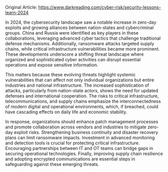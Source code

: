 Original Article: https://www.darkreading.com/cyber-risk/security-lessons-learn-2024

In 2024, the cybersecurity landscape saw a notable increase in zero-day exploits and growing alliances between nation-states and cybercriminal groups. China and Russia were identified as key players in these collaborations, leveraging advanced cyber tactics that challenge traditional defense mechanisms. Additionally, ransomware attacks targeted supply chains, while critical infrastructure vulnerabilities became more prominent. These developments underscore a shifting threat landscape where organized and sophisticated cyber activities can disrupt essential operations and expose sensitive information.

This matters because these evolving threats highlight systemic vulnerabilities that can affect not only individual organizations but entire industries and national infrastructure. The increased sophistication of attacks, particularly from nation-state actors, shows the need for updated defenses and international cooperation. The risks to critical infrastructure, telecommunications, and supply chains emphasize the interconnectedness of modern digital and operational environments, which, if breached, could have cascading effects on daily life and economic stability.

In response, organizations should enhance patch management processes and promote collaboration across vendors and industries to mitigate zero-day exploit risks. Strengthening business continuity and disaster recovery plans can limit ransomware impacts. Investment in advanced monitoring and detection tools is crucial for protecting critical infrastructure. Encouraging partnerships between IT and OT teams can bridge gaps in securing operational technologies. Finally, improving supply chain resilience and adopting encrypted communications are essential steps in safeguarding against these emerging threats.
